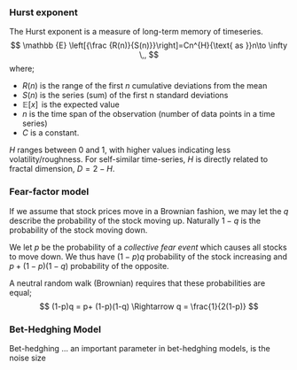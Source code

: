 
### Hurst exponent
The Hurst exponent is a measure of long-term memory of timeseries.
$$
    \mathbb {E} \left[{\frac {R(n)}{S(n)}}\right]=Cn^{H}{\text{  as }}n\to \infty \,,
$$
where;

* $R(n)$ is the range of the first $n$ cumulative deviations from the mean
* $S(n)$ is the series (sum) of the first n standard deviations
* $\mathbb {E} \left[x\right]\,$ is the expected value
* $n$ is the time span of the observation (number of data points in a time series)
* $C$ is a constant.

$H$ ranges between 0 and 1, with higher values indicating less volatility/roughness. For self-similar time-series, $H$ is directly related to fractal dimension, $D=2-H$.


### Fear-factor model
If we assume that stock prices move in a Brownian fashion, we may let the $q$ describe the probability of the stock moving up. Naturally $1-q$ is the probability of the stock moving down.

We let $p$ be the probability of a *collective fear event* which causes all stocks to move down. We thus have $(1-p)q$ probability of the stock increasing and $p+ (1-p)(1-q)$ probability of the opposite.

A neutral random walk (Brownian) requires that these probabilities are equal;
$$
    (1-p)q = p+ (1-p)(1-q) \Rightarrow q = \frac{1}{2(1-p)}
$$

### Bet-Hedghing Model
Bet-hedghing ...
an important parameter in bet-hedghing models, is the noise size